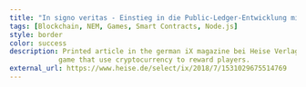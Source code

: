 ```yaml
---
title: "In signo veritas - Einstieg in die Public-Ledger-Entwicklung mit NEM"
tags: [Blockchain, NEM, Games, Smart Contracts, Node.js]
style: border
color: success
description: Printed article in the german iX magazine bei Heise Verlag. This publication introduces PacNEM, a blockchain-first web
            game that use cryptocurrency to reward players.
external_url: https://www.heise.de/select/ix/2018/7/1531029675514769
---
```

